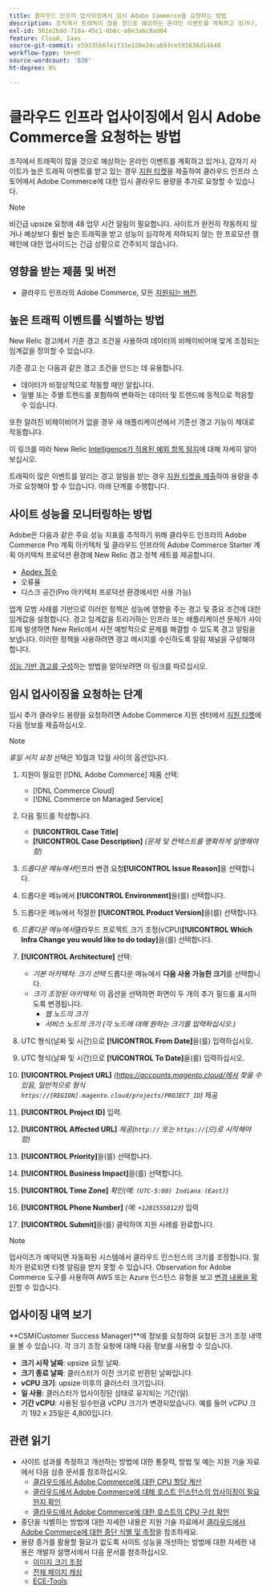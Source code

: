 ```yaml
---
title: 클라우드 인프라 업사이징에서 임시 Adobe Commerce을 요청하는 방법
description: 조직에서 트래픽이 많을 것으로 예상하는 온라인 이벤트를 계획하고 있거나, 갑자기 사이트가 높은 트래픽 이벤트를 받는 경우 [지원 티켓](/help/help-center-guide/help-center/magento-help-center-user-guide.md#submit-ticket)을 제출하여 Adobe Commerce on cloud infrastructure store에 대한 임시 클라우드 용량을 요청할 수 있습니다.
exl-id: 561e2bdd-718a-45c1-8b6c-a0e3a6c8ad04
feature: Cloud, Iaas
source-git-commit: e59335b67e1f33e138e34cab93ce593836d14b48
workflow-type: tm+mt
source-wordcount: '836'
ht-degree: 0%

---
```


# 클라우드 인프라 업사이징에서 임시 Adobe Commerce을 요청하는 방법

조직에서 트래픽이 많을 것으로 예상하는 온라인 이벤트를 계획하고 있거나, 갑자기 사이트가 높은 트래픽 이벤트를 받고 있는 경우 [지원 티켓](/help/help-center-guide/help-center/magento-help-center-user-guide.md#submit-ticket)을 제출하여 클라우드 인프라 스토어에서 Adobe Commerce에 대한 임시 클라우드 용량을 추가로 요청할 수 있습니다.

>[!NOTE]
>
>비긴급 upsize 요청에 48 업무 시간 알림이 필요합니다. 사이트가 완전히 작동하지 않거나 예상보다 훨씬 높은 트래픽을 받고 성능이 심각하게 저하되지 않는 한 프로모션 캠페인에 대한 업사이드는 긴급 상황으로 간주되지 않습니다.

## 영향을 받는 제품 및 버전

* 클라우드 인프라의 Adobe Commerce, 모든 [지원되는 버전](https://www.adobe.com/content/dam/cc/en/legal/terms/enterprise/pdfs/Adobe-Commerce-Software-Lifecycle-Policy.pdf).

## 높은 트래픽 이벤트를 식별하는 방법

New Relic 경고에서 기준 경고 조건을 사용하여 데이터의 비헤이비어에 맞게 조정되는 임계값을 정의할 수 있습니다.

기준 경고 는 다음과 같은 경고 조건을 만드는 데 유용합니다.

* 데이터가 비정상적으로 작동할 때만 알립니다.
* 일별 또는 주별 트렌드를 포함하여 변화하는 데이터 및 트렌드에 동적으로 적응할 수 있습니다.

또한 알려진 비헤이비어가 없을 경우 새 애플리케이션에서 기준선 경고 기능이 제대로 작동합니다.

이 링크를 따라 New Relic [Intelligence가 적용된 예외 항목 탐지](https://docs.newrelic.com/docs/alerts-applied-intelligence/applied-intelligence/anomaly-detection/anomaly-detection-applied-intelligence/)에 대해 자세히 알아보십시오.

트래픽이 많은 이벤트를 알리는 경고 알림을 받는 경우 [지원 티켓을 제출](/docs/commerce-knowledge-base/kb/help-center-guide/magento-help-center-user-guide.html?lang=en#submit-ticket)하여 용량을 추가로 요청해야 할 수 있습니다. 아래 단계를 수행합니다.

## 사이트 성능을 모니터링하는 방법

Adobe은 다음과 같은 주요 성능 지표를 추적하기 위해 클라우드 인프라의 Adobe Commerce Pro 계획 아키텍처 및 클라우드 인프라의 Adobe Commerce Starter 계획 아키텍처 프로덕션 환경에 New Relic 경고 정책 세트를 제공합니다.

* [Apdex 점수](https://docs.newrelic.com/docs/apm/new-relic-apm/apdex/apdex-measure-user-satisfaction)
* 오류율
* 디스크 공간(Pro 아키텍처 프로덕션 환경에서만 사용 가능)

업계 모범 사례를 기반으로 이러한 정책은 성능에 영향을 주는 경고 및 중요 조건에 대한 임계값을 설정합니다. 경고 임계값을 트리거하는 인프라 또는 애플리케이션 문제가 사이트에 발생하면 New Relic에서 사전 예방적으로 문제를 해결할 수 있도록 경고 알림을 보냅니다. 이러한 정책을 사용하려면 경고 메시지를 수신하도록 알림 채널을 구성해야 합니다.

[성능 기반 경고를 구성](/docs/commerce-cloud-service/user-guide/monitor/new-relic.html#monitor-performance-with-managed-alerts)하는 방법을 알아보려면 이 링크를 따르십시오.

## 임시 업사이징을 요청하는 단계

임시 추가 클라우드 용량을 요청하려면 Adobe Commerce 지원 센터에서 [지원 티켓](/help/help-center-guide/help-center/magento-help-center-user-guide.md#submit-ticket)에 다음 정보를 제출하십시오.

>[!NOTE]
>
>*휴일 서지 요청* 선택은 10월과 12월 사이의 옵션입니다.

1. 지원이 필요한 [!DNL Adobe Commerce] 제품 선택:
   * [!DNL Commerce Cloud]
   * [!DNL Commerce on Managed Service]

1. 다음 필드를 작성합니다.
   * **[!UICONTROL Case Title]**
   * **[!UICONTROL Case Description]** *(문제 및 컨텍스트를 명확하게 설명해야 함)*

1. *드롭다운 메뉴에서*&#x200B;인프라 변경 요청&#x200B;**[!UICONTROL Issue Reason]**&#x200B;을 선택합니다.

1. 드롭다운 메뉴에서 **[!UICONTROL Environment]**&#x200B;을(를) 선택합니다.

1. 드롭다운 메뉴에서 적절한 **[!UICONTROL Product Version]**&#x200B;을(를) 선택합니다.

1. *드롭다운 메뉴에서*&#x200B;클라우드 프로젝트 크기 조정(vCPU)**[!UICONTROL Which Infra Change you would like to do today]**&#x200B;을(를) 선택합니다.

1. **[!UICONTROL Architecture]** 선택:
   * *기본 아키텍처:* *크기 선택* 드롭다운 메뉴에서 **다음 사용 가능한 크기**&#x200B;를 선택합니다.
   * *크기 조정된 아키텍처:* 이 옵션을 선택하면 화면이 두 개의 추가 필드를 표시하도록 변경됩니다.
      * *웹 노드의 크기*
      * *서비스 노드의 크기* *(각 노드에 대해 원하는 크기를 입력하십시오.)*

1. UTC 형식(날짜 및 시간)으로 **[!UICONTROL From Date]**&#x200B;을(를) 입력하십시오.

1. UTC 형식(날짜 및 시간)으로 **[!UICONTROL To Date]**&#x200B;을(를) 입력하십시오.

1. **[!UICONTROL Project URL]** *(https://accounts.magento.cloud/에서 찾을 수 있음, 일반적으로 형식 `https://[REGION].magento.cloud/projects/PROJECT_ID`)* 제공

1. **[!UICONTROL Project ID]** 입력.

1. **[!UICONTROL Affected URL]** *제공(`http://` 또는 `https://`(으)로 시작해야 함)*

1. **[!UICONTROL Priority]**&#x200B;을(를) 선택합니다.

1. **[!UICONTROL Business Impact]**&#x200B;을(를) 선택합니다.

1. **[!UICONTROL Time Zone]** *확인(예: `(UTC-5:00) Indiana (East)`)*

1. **[!UICONTROL Phone Number]** *(예: `+12015550123`)* 입력

1. **[!UICONTROL Submit]**&#x200B;을(를) 클릭하여 지원 사례를 완료합니다.

>[!NOTE]
>
>업사이즈가 예약되면 자동화된 시스템에서 클라우드 인스턴스의 크기를 조정합니다. 절차가 완료되면 티켓 알림을 받지 못할 수 있습니다. Observation for Adobe Commerce 도구를 사용하여 AWS 또는 Azure 인스턴스 유형을 보고 [변경 내용을 확인](/help/how-to/general/check-vcpu-using-observation-for-adobe-commerce.md)할 수 있습니다.

## 업사이징 내역 보기

**CSM(Customer Success Manager)**에 정보를 요청하여 요청된 크기 조정 내역을 볼 수 있습니다.
각 크기 조정 요청에 대해 다음 정보를 사용할 수 있습니다.

* **크기 시작 날짜**: upsize 요청 날짜.
* **크기 종료 날짜**: 클러스터가 이전 크기로 반환된 날짜입니다.
* **vCPU 크기**: upsize 이후의 클러스터 크기입니다.
* **일 사용**: 클러스터가 업사이징된 상태로 유지되는 기간(일).
* **기간 vCPU**: 사용된 일수만큼 vCPU 크기가 변경되었습니다. 예를 들어 vCPU 크기 192 x 25일은 4,800입니다.


## 관련 읽기

* 사이트 성과를 측정하고 개선하는 방법에 대한 통찰력, 방법 및 예는 지원 기술 자료에서 다음 심층 문서를 참조하십시오.
   * [클라우드에서 Adobe Commerce에 대한 CPU 할당 계산](/docs/commerce-knowledge-base/kb/how-to/magento-commerce-cloud-cpu-allocation-calculation.html)
   * [클라우드에서 Adobe Commerce에 대해 호스트 인스턴스의 업사이징이 필요한지 확인](/docs/commerce-knowledge-base/kb/how-to/magento-commerce-cloud-check-if-upsize-for-hosts-instances-is-needed.html)
   * [클라우드에서 Adobe Commerce에 대한 호스트의 CPU 구성 확인](/docs/commerce-knowledge-base/kb/how-to/magento-commerce-cloud-check-hosts-cpu-configuration.html)
* 중단을 식별하는 방법에 대한 자세한 내용은 지원 기술 자료에서 [클라우드에서 Adobe Commerce에 대한 중단 식별 및 측정](/docs/commerce-knowledge-base/kb/how-to/how-to-identify-outages.html)을 참조하세요.
* 용량 증가를 활용할 필요가 없도록 사이트 성능을 개선하는 방법에 대한 자세한 내용은 개발자 설명서에서 다음 문서를 참조하십시오.
   * [이미지 크기 조정](/docs/commerce-admin/catalog/products/digital-assets/product-image-config.html#product-image-resizing)
   * [전체 페이지 캐싱](/docs/commerce-admin/systems/tools/cache-management.html#full-page-caching)
   * [ECE-Tools](/docs/commerce-cloud-service/user-guide/dev-tools/ece-tools/package-overview.html)
